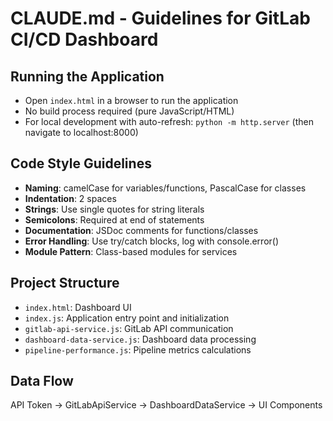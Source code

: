# CLAUDE.md - Guidelines for GitLab CI/CD Dashboard

## Running the Application
- Open `index.html` in a browser to run the application
- No build process required (pure JavaScript/HTML)
- For local development with auto-refresh: `python -m http.server` (then navigate to localhost:8000)

## Code Style Guidelines
- **Naming**: camelCase for variables/functions, PascalCase for classes
- **Indentation**: 2 spaces
- **Strings**: Use single quotes for string literals
- **Semicolons**: Required at end of statements
- **Documentation**: JSDoc comments for functions/classes
- **Error Handling**: Use try/catch blocks, log with console.error()
- **Module Pattern**: Class-based modules for services

## Project Structure
- `index.html`: Dashboard UI
- `index.js`: Application entry point and initialization
- `gitlab-api-service.js`: GitLab API communication
- `dashboard-data-service.js`: Dashboard data processing
- `pipeline-performance.js`: Pipeline metrics calculations

## Data Flow
API Token → GitLabApiService → DashboardDataService → UI Components